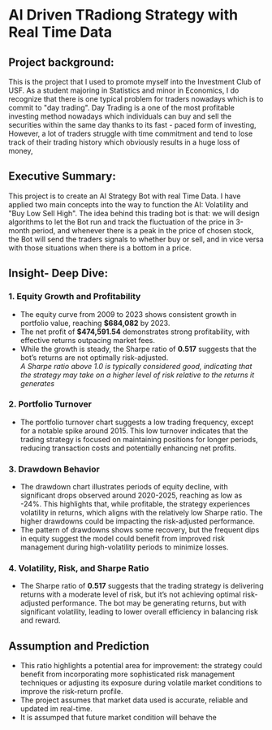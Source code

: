# AI Driven TRadiong Strategy with Real Time Data
## Project background:
This is the project that I used to promote myself into the Investment Club of USF. As a student majoring in Statistics and minor in Economics, I do recognize that there is one typical problem for traders nowadays which is to commit to "day trading". Day Trading is a one of the most profitable investing method nowadays which individuals can buy and sell the securities within the same day thanks to its fast - paced form of investing, However, a lot of traders struggle with time commitment and tend to lose track of their trading history which obviously results in a huge loss of money,
## Executive Summary:
This project is to create an AI Strategy Bot with real Time Data. I have applied two main concepts into the way to function the AI: Volatility and "Buy Low Sell High".
The idea behind this trading bot is that: we will design algorithms to let the Bot run and track the fluctuation of the price in 3-month period, and whenever there is a peak in the price of chosen stock, the Bot will send the traders signals to whether buy or sell, and in vice versa with those situations when there is a bottom in a price.
## Insight- Deep Dive:
### 1. Equity Growth and Profitability
- The equity curve from 2009 to 2023 shows consistent growth in portfolio value, reaching **$684,082** by 2023.
- The net profit of **$474,591.54** demonstrates strong profitability, with effective returns outpacing market fees.
- While the growth is steady, the Sharpe ratio of **0.517** suggests that the bot’s returns are not optimally risk-adjusted.
  <br/>*A Sharpe ratio above 1.0 is typically considered good, indicating that the strategy may take on a higher level of risk relative to the returns it generates*
### 2. Portfolio Turnover
- The portfolio turnover chart suggests a low trading frequency, except for a notable spike around 2015. This low turnover indicates that the trading strategy is focused on maintaining positions for longer periods, reducing transaction costs and potentially enhancing net profits.
### 3. Drawdown Behavior
- The drawdown chart illustrates periods of equity decline, with significant drops observed around 2020-2025, reaching as low as -24%. This highlights that, while profitable, the strategy experiences volatility in returns, which aligns with the relatively low Sharpe ratio. The higher drawdowns could be impacting the risk-adjusted performance.
- The pattern of drawdowns shows some recovery, but the frequent dips in equity suggest the model could benefit from improved risk management during high-volatility periods to minimize losses.
### 4. Volatility, Risk, and Sharpe Ratio
- The Sharpe ratio of **0.517** suggests that the trading strategy is delivering returns with a moderate level of risk, but it’s not achieving optimal risk-adjusted performance. The bot may be generating returns, but with significant volatility, leading to lower overall efficiency in balancing risk and reward.
## Assumption and Prediction
- This ratio highlights a potential area for improvement: the strategy could benefit from incorporating more sophisticated risk management techniques or adjusting its exposure during volatile market conditions to improve the risk-return profile.
- The project assumes that market data used is accurate, reliable and updated im real-time.
- It is assumped that future market condition will behave the 



